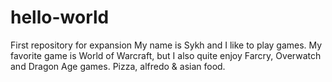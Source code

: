 # hello-world
First repository for expansion
My name is Sykh and I like to play games.
My favorite game is World of Warcraft, but I also quite enjoy Farcry, Overwatch and Dragon Age games.
Pizza, alfredo & asian food.
